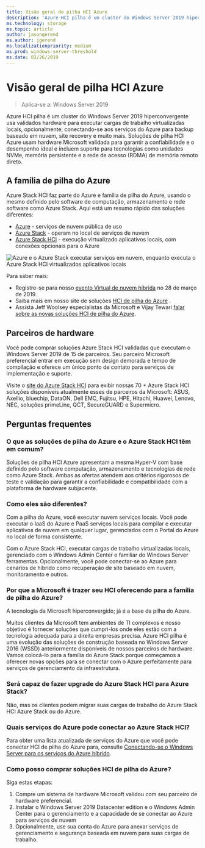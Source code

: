 ```yaml
---
title: Visão geral de pilha HCI Azure
description: 'Azure HCI pilha é um cluster do Windows Server 2019 hiperconvergente usa validados hardware para executar cargas de trabalho virtualizadas locais, opcionalmente, conectando-se aos serviços do Azure para backup baseado em nuvem, site recovery e muito mais. Soluções de pilha HCI Azure usam hardware Microsoft validada para garantir a confiabilidade e o desempenho ideal e incluem suporte para tecnologias como unidades NVMe, memória persistente e a rede de acesso (RDMA) de memória remoto direto.'
ms.technology: storage
ms.topic: article
author: jasongerend
ms.author: jgerend
ms.localizationpriority: medium
ms.prod: windows-server-threshold
ms.date: 03/26/2019
---
```


# Visão geral de pilha HCI Azure

>Aplica-se a: Windows Server 2019

Azure HCI pilha é um cluster do Windows Server 2019 hiperconvergente usa validados hardware para executar cargas de trabalho virtualizadas locais, opcionalmente, conectando-se aos serviços do Azure para backup baseado em nuvem, site recovery e muito mais. Soluções de pilha HCI Azure usam hardware Microsoft validada para garantir a confiabilidade e o desempenho ideal e incluem suporte para tecnologias como unidades NVMe, memória persistente e a rede de acesso (RDMA) de memória remoto direto.

## A família de pilha do Azure

Azure Stack HCI faz parte do Azure e família de pilha do Azure, usando o mesmo definido pelo software de computação, armazenamento e rede software como Azure Stack. Aqui está um resumo rápido das soluções diferentes:

- [Azure](https://azure.microsoft.com) - serviços de nuvem pública de uso
- [Azure Stack](https://azure.microsoft.com/overview/azure-stack) - operam no local de serviços de nuvem
- [Azure Stack HCI](https://azure.microsoft.com/overview/azure-stack/hci) - execução virtualizado aplicativos locais, com conexões opcionais para o Azure

![Azure e o Azure Stack executar serviços em nuvem, enquanto executa o Azure Stack HCI virtualizados aplicativos locais](media/azure-and-azure-stack-family.png)

Para saber mais:

- Registre-se para nosso [evento Virtual de nuvem híbrida](https://info.microsoft.com/ww-landing-building-a-successful-hybrid-cloud-strategy.html) no 28 de março de 2019.
- Saiba mais em nosso site de soluções [HCI de pilha do Azure](https://azure.microsoft.com/overview/azure-stack/hci) .
- Assista Jeff Woolsey especialistas da Microsoft e Vijay Tewari [falar sobre as novas soluções HCI de pilha do Azure](https://aka.ms/AzureStackOverviewVideo).

## Parceiros de hardware

Você pode comprar soluções Azure Stack HCI validadas que executam o Windows Server 2019 de 15 de parceiros. Seu parceiro Microsoft preferencial entrar em execução sem design demorada e tempo de compilação e oferece um único ponto de contato para serviços de implementação e suporte.

Visite o [site do Azure Stack HCI](https://azure.microsoft.com/overview/azure-stack/hci) para exibir nossas 70 + Azure Stack HCI soluções disponíveis atualmente esses de parceiros da Microsoft: ASUS, Axellio, bluechip, DataON, Dell EMC, Fujitsu, HPE, Hitachi, Huawei, Lenovo, NEC, soluções primeLine, QCT, SecureGUARD e Supermicro.

## Perguntas frequentes

### O que as soluções de pilha do Azure e o Azure Stack HCI têm em comum? 
Soluções de pilha HCI Azure apresentam a mesma Hyper-V com base definido pelo software computação, armazenamento e tecnologias de rede como Azure Stack. Ambas as ofertas atendem aos critérios rigorosos de teste e validação para garantir a confiabilidade e compatibilidade com a plataforma de hardware subjacente.

### Como eles são diferentes?
Com a pilha do Azure, você executar nuvem serviços locais. Você pode executar o IaaS do Azure e PaaS serviços locais para compilar e executar aplicativos de nuvem em qualquer lugar, gerenciados com o Portal do Azure no local de forma consistente.

Com o Azure Stack HCI, executar cargas de trabalho virtualizadas locais, gerenciado com o Windows Admin Center e familiar do Windows Server ferramentas. Opcionalmente, você pode conectar-se ao Azure para cenários de híbrido como recuperação de site baseado em nuvem, monitoramento e outros.

### Por que a Microsoft é trazer seu HCI oferecendo para a família de pilha do Azure? 
A tecnologia da Microsoft hiperconvergido; já é a base da pilha do Azure. 

Muitos clientes da Microsoft tem ambientes de TI complexos e nosso objetivo é fornecer soluções que cumpri-los onde eles estão com a tecnologia adequada para a direita empresas precisa. Azure HCI pilha é uma evolução das soluções de construção baseada no Windows Server 2016 (WSSD) anteriormente disponíveis de nossos parceiros de hardware. Vamos colocá-lo para a família do Azure Stack porque começamos a oferecer novas opções para se conectar com o Azure perfeitamente para serviços de gerenciamento da infraestrutura. 

### Será capaz de fazer upgrade do Azure Stack HCI para Azure Stack? 
Não, mas os clientes podem migrar suas cargas de trabalho do Azure Stack HCI Azure Stack ou do Azure.

### Quais serviços do Azure pode conectar ao Azure Stack HCI?

Para obter uma lista atualizada de serviços do Azure que você pode conectar HCI de pilha do Azure para, consulte [Conectando-se o Windows Server para os serviços do Azure híbrido](../azure-hybrid-services/index.md).

### Como posso comprar soluções HCI de pilha do Azure?
Siga estas etapas: 

1. Compre um sistema de hardware Microsoft validou com seu parceiro de hardware preferencial.
1. Instalar o Windows Server 2019 Datacenter edition e o Windows Admin Center para o gerenciamento e a capacidade de se conectar ao Azure para serviços de nuvem
1. Opcionalmente, use sua conta do Azure para anexar serviços de gerenciamento e segurança baseada em nuvem para suas cargas de trabalho.
